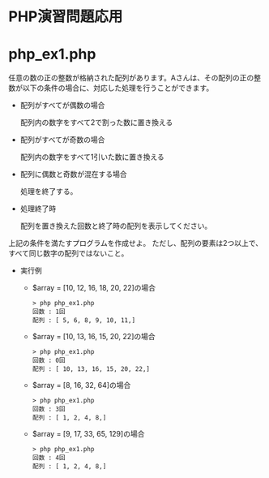 # PHP演習問題応用

# php_ex1.php

任意の数の正の整数が格納された配列があります。Aさんは、その配列の正の整数が以下の条件の場合に、対応した処理を行うことができます。

- 配列がすべてが偶数の場合

    配列内の数字をすべて2で割った数に置き換える

- 配列がすべてが奇数の場合

    配列内の数字をすべて1引いた数に置き換える

- 配列に偶数と奇数が混在する場合

    処理を終了する。

- 処理終了時

    配列を置き換えた回数と終了時の配列を表示してください。
    
上記の条件を満たすプログラムを作成せよ。
ただし、配列の要素は2つ以上で、すべて同じ数字の配列ではないこと。

- 実行例

    - $array = [10, 12, 16, 18, 20, 22]の場合

        ```console
        > php php_ex1.php
        回数 : 1回
        配列 : [ 5, 6, 8, 9, 10, 11,]
        ```

    - $array = [10, 13, 16, 15, 20, 22]の場合

        ```console
        > php php_ex1.php
        回数 : 0回
        配列 : [ 10, 13, 16, 15, 20, 22,]
        ```
    
    - $array = [8, 16, 32, 64]の場合

        ```console
        > php php_ex1.php
        回数 : 3回
        配列 : [ 1, 2, 4, 8,]
        ```
    
    - $array = [9, 17, 33, 65, 129]の場合

        ```console
        > php php_ex1.php
        回数 : 4回
        配列 : [ 1, 2, 4, 8,]
        ```
    
    